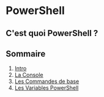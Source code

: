 # PowerShell

## C'est quoi PowerShell ?

## Sommaire

1) [Intro](https://github.com/Flodagnas/FlorianDAGNAS_Linux/blob/main/Cours_PowerShell/Intro.md)
2) [La Console](https://github.com/Flodagnas/FlorianDAGNAS_Linux/blob/main/Cours_PowerShell/Console.md)
3) [Les Commandes de base](https://github.com/Flodagnas/FlorianDAGNAS_Linux/blob/main/Cours_PowerShell/Les_commandes.md)
4) [Les Variables PowerShell](https://github.com/Flodagnas/FlorianDAGNAS_Linux/blob/main/Cours_PowerShell/Les_variables_Powershell.md)
